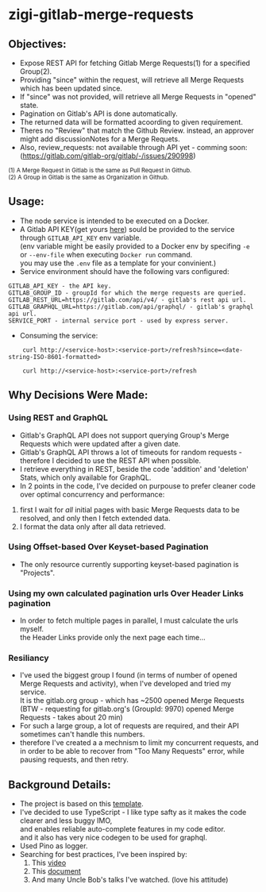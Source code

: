 # zigi-gitlab-merge-requests

## Objectives:
- Expose REST API for fetching Gitlab Merge Requests(1) for a specified Group(2).
- Providing "since" within the request, will retrieve all Merge Requests which has been updated since.
- If "since" was not provided, will retrieve all Merge Requests in "opened" state.
- Pagination on Gitlab's API is done automatically.
- The returned data will be formatted acoording to given requirement.
- Theres no "Review" that match the Github Review. instead, an approver might add discussionNotes for a Merge Requets.
- Also, review_requests: not available through API yet - comming soon: (https://gitlab.com/gitlab-org/gitlab/-/issues/290998)

<sup>(1) A Merge Request in Gitlab is the same as Pull Request in Github.</sup>
<br/><sup>(2) A Group in Gitlab is the same as Organization in Github.</sup>

## Usage:
- The node service is intended to be executed on a Docker.
- A Gitlab API KEY(get yours [here](https://docs.gitlab.com/ee/user/profile/personal_access_tokens.html)) sould be provided to the service through `GITLAB_API_KEY` env variable.
<br/>(env variable might be easily provided to a Docker env by specifing `-e` or `--env-file` when executing `Docker run` command.
<br/> you may use the `.env` file as a template for your convinient.)
- Service environment should have the following vars configured:
```
GITLAB_API_KEY - the API key.
GITLAB_GROUP_ID - groupId for which the merge requests are queried.
GITLAB_REST_URL=https://gitlab.com/api/v4/ - gitlab's rest api url.
GITLAB_GRAPHQL_URL=https://gitlab.com/api/graphql/ - gitlab's graphql api url.
SERVICE_PORT - internal service port - used by express server.
```
- Consuming the service:
```
    curl http://<service-host>:<service-port>/refresh?since=<date-string-ISO-8601-formatted>

    curl http://<service-host>:<service-port>/refresh
```

## Why Decisions Were Made:
### Using REST and GraphQL
- Gitlab's GraphQL API does not support querying Group's Merge Requests which were updated after a given date.
- Gitlab's GraphQL API throws a lot of timeouts for random requests - therefore I decided to use the REST API when possible.
- I retrieve everything in REST, beside the code 'addition' and 'deletion' Stats, which only available for GraphQL.
- In 2 points in the code, I've decided on purpouse to prefer cleaner code over optimal concurrency and performance:
1. first I wait for *all* initial pages with basic Merge Requests data to be resolved, and only then I fetch extended data.
2. I format the data only after all data retrieved.
### Using Offset-based Over Keyset-based Pagination
- The only resource currently supporting keyset-based pagination is "Projects".
### Using my own calculated pagination urls Over Header Links pagination
- In order to fetch multiple pages in parallel, I must calculate the urls myself.
<br/> the Header Links provide only the next page each time...

### Resiliancy
- I've used the biggest group I found (in terms of number of opened Merge Requests and activity), when I've developed and tried my service.
<br/>It is the gitlab.org group - which has ~2500 opened Merge Requests (BTW - requesting for gitlab.org's (GroupId: 9970) opened Merge Requests - takes about 20 min)
- For such a large group, a lot of requests are required, and their API sometimes can't handle this numbers.
- therefore I've created a a mechnism to limit my concurrent requests, and in order to be able to recover from "Too Many Requests" error, while pausing requests, and then retry.

## Background Details:
- The project is based on this [template](https://github.com/jsynowiec/node-typescript-boilerplate).
- I've decided to use TypeScript - I like type safty as it makes the code clearer and less buggy IMO,
<br/>and enables reliable auto-complete features in my code editor.
<br/>and it also has very nice codegen to be used for graphql.
- Used Pino as logger.
- Searching for best practices, I've been inspired by:
    1. This [video](https://www.youtube.com/watch?v=CnailTcJV_U&ab_channel=DevMastery)
    2. This [document](https://github.com/goldbergyoni/nodebestpractices)
    3. And many Uncle Bob's talks I've watched. (love his attitude)
